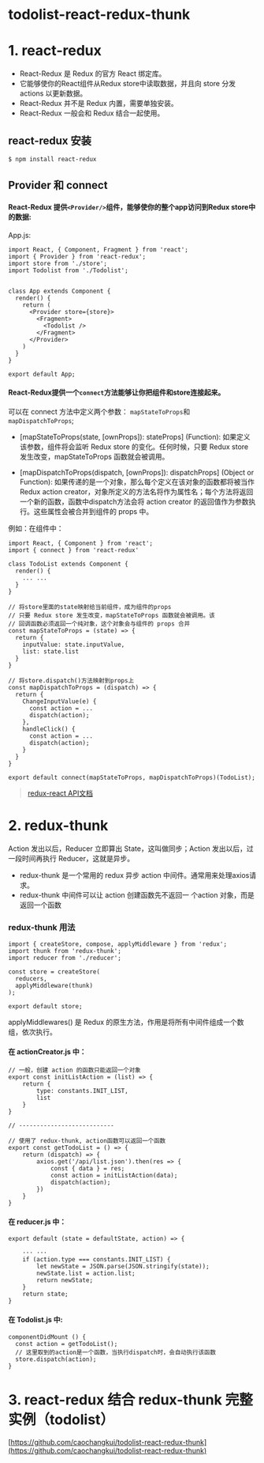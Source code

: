# todolist-react-redux-thunk

# 1. react-redux

- React-Redux 是 Redux 的官方 React 绑定库。
- 它能够使你的React组件从Redux store中读取数据，并且向 store 分发 actions 以更新数据。
- React-Redux  并不是 Redux 内置，需要单独安装。
- React-Redux 一般会和 Redux 结合一起使用。


## react-redux 安装

```
$ npm install react-redux
```


## Provider 和 connect

#### React-Redux 提供`<Provider/>`组件，能够使你的整个app访问到Redux store中的数据:

App.js:

```
import React, { Component, Fragment } from 'react';
import { Provider } from 'react-redux';
import store from './store';
import Todolist from './Todolist';


class App extends Component {
  render() {
    return (
      <Provider store={store}>
        <Fragment>
          <Todolist />
        </Fragment>
      </Provider>
    )
  }
}

export default App;
```

#### React-Redux提供一个`connect`方法能够让你把组件和store连接起来。

可以在 connect 方法中定义两个参数： `mapStateToProps`和 `mapDispatchToProps`;

- [mapStateToProps(state, [ownProps]): stateProps] (Function): 如果定义该参数，组件将会监听 Redux store 的变化。任何时候，只要 Redux store 发生改变，mapStateToProps 函数就会被调用。

- [mapDispatchToProps(dispatch, [ownProps]): dispatchProps] (Object or Function): 如果传递的是一个对象，那么每个定义在该对象的函数都将被当作 Redux action creator，对象所定义的方法名将作为属性名；每个方法将返回一个新的函数，函数中dispatch方法会将 action creator 的返回值作为参数执行。这些属性会被合并到组件的 props 中。



例如：在组件<Todolist />中：

```
import React, { Component } from 'react';
import { connect } from 'react-redux'

class TodoList extends Component {
  render() {
    ... ...
  }
}

// 将store里面的state映射给当前组件，成为组件的props
// 只要 Redux store 发生改变，mapStateToProps 函数就会被调用。该
// 回调函数必须返回一个纯对象，这个对象会与组件的 props 合并
const mapStateToProps = (state) => {
  return {
    inputValue: state.inputValue,
    list: state.list
  }
}

// 将store.dispatch()方法映射到props上
const mapDispatchToProps = (dispatch) => {
  return {
    ChangeInputValue(e) {
      const action = ...
      dispatch(action);
    },
    handleClick() {
      const action = ...
      dispatch(action);
    }
  }
}

export default connect(mapStateToProps, mapDispatchToProps)(TodoList);
```
>  [redux-react API文档](http://cn.redux.js.org/docs/react-redux/api.html#api)



# 2. redux-thunk

Action 发出以后，Reducer 立即算出 State，这叫做同步；Action 发出以后，过一段时间再执行 Reducer，这就是异步。

- redux-thunk 是一个常用的 redux 异步 action 中间件。通常用来处理axios请求。
- redux-thunk 中间件可以让 action 创建函数先不返回一 个action 对象，而是返回一个函数


### redux-thunk 用法

```
import { createStore, compose, applyMiddleware } from 'redux';
import thunk from 'redux-thunk';
import reducer from './reducer';

const store = createStore(
  reducers,
  applyMiddleware(thunk)
);

export default store;
```
applyMiddlewares() 是 Redux 的原生方法，作用是将所有中间件组成一个数组，依次执行。

#### 在 actionCreator.js 中：

```
// 一般，创建 action 的函数只能返回一个对象
export const initListAction = (list) => {
    return {
        type: constants.INIT_LIST,
        list
    }
}

// ---------------------------

// 使用了 redux-thunk, action函数可以返回一个函数
export const getTodoList = () => {
    return (dispatch) => {
        axios.get('/api/list.json').then(res => {
            const { data } = res;
            const action = initListAction(data);
            dispatch(action);
        })
    }
}
```


#### 在 reducer.js 中：

```
export default (state = defaultState, action) => {

    ··· ···
    if (action.type === constants.INIT_LIST) {
        let newState = JSON.parse(JSON.stringify(state));
        newState.list = action.list;
        return newState;
    }
    return state;
}
```

#### 在 Todolist.js 中:

```
componentDidMount () {
  const action = getTodoList();
  // 这里取到的action是一个函数，当执行dispatch时，会自动执行该函数
  store.dispatch(action);
}
```


# 3. react-redux 结合 redux-thunk 完整实例（todolist）


[https://github.com/caochangkui/todolist-react-redux-thunk](https://github.com/caochangkui/todolist-react-redux-thunk)








